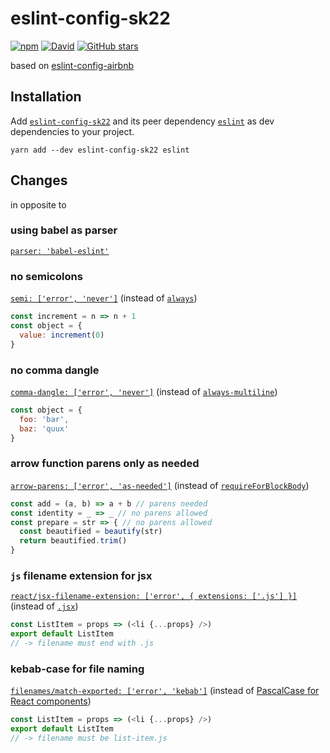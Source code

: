 # eslint-config-sk22

[![npm](https://img.shields.io/npm/v/eslint-config-sk22.svg?label=npm)](https://npmjs.com/package/eslint-config-sk22)
[![David](https://img.shields.io/david/sk22/eslint-config.svg)](https://github.com/sk22/eslint-config)
[![GitHub stars](https://img.shields.io/github/stars/sk22/eslint-config.svg?style=social&label=Star)](https://github.com/sk22/eslint-config)

based on [eslint-config-airbnb](https://www.npmjs.com/package/eslint-config-airbnb)

## Installation

Add [`eslint-config-sk22`](https://npmjs.com/package/eslint-config-sk22)
and its peer dependency [`eslint`](https://npmjs.com/package/eslint) as dev
dependencies to your project.

```
yarn add --dev eslint-config-sk22 eslint
```

## Changes
in opposite to 

### using babel as parser
[`parser: 'babel-eslint'`](https://www.npmjs.com/package/babel-eslint)

### no semicolons
[`semi: ['error', 'never']`](http://eslint.org/docs/rules/semi#never)
(instead of [`always`](https://github.com/airbnb/javascript#semicolons--required))

```javascript
const increment = n => n + 1
const object = {
  value: increment(0)
}
```

### no comma dangle
[`comma-dangle: ['error', 'never']`](http://eslint.org/docs/rules/comma-dangle#never)
(instead of [`always-multiline`](https://github.com/airbnb/javascript#commas--dangling))


```javascript
const object = {
  foo: 'bar',
  baz: 'quux'
}
```

### arrow function parens only as needed
[`arrow-parens: ['error', 'as-needed']`](http://eslint.org/docs/rules/arrow-parens#as-needed)
(instead of [`requireForBlockBody`](https://github.com/airbnb/javascript#arrows--implicit-return))

```javascript
const add = (a, b) => a + b // parens needed
const identity = _ => _ // no parens allowed
const prepare = str => { // no parens allowed
  const beautified = beautify(str)
  return beautified.trim()
}
```

### `js` filename extension for jsx
[`react/jsx-filename-extension: ['error', { extensions: ['.js'] }]`](https://github.com/yannickcr/eslint-plugin-react/blob/master/docs/rules/jsx-filename-extension.md)
(instead of [`.jsx`](https://github.com/airbnb/javascript/tree/master/react#naming))

```javascript
const ListItem = props => (<li {...props} />)
export default ListItem
// -> filename must end with .js
```


### kebab-case for file naming
[`filenames/match-exported: ['error', 'kebab']`](https://github.com/selaux/eslint-plugin-filenames)
(instead of [PascalCase for React components](https://github.com/airbnb/javascript/tree/master/react#naming))

```javascript
const ListItem = props => (<li {...props} />)
export default ListItem
// -> filename must be list-item.js
```
